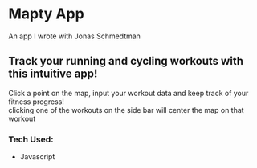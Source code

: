 # Mapty App
An app I wrote with Jonas Schmedtman

<h2> Track your running and cycling workouts with this intuitive app!</h2>

<p> Click a point on the map, input your workout data and keep track of your fitness progress!<br>
clicking one of the workouts on the side bar will center the map on that workout</p>

<h3> Tech Used: </h3>
<ul>
<li> Javascript </li>
</ul>
